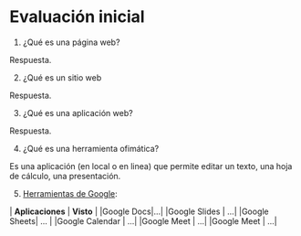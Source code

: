 # Evaluación inicial
1. ¿Qué es una página web?

Respuesta.

2. ¿Qué es un sitio web

Respuesta.

3. ¿Qué es una aplicación web?

Respuesta.

4. ¿Qué es una herramienta ofimática?

Es una aplicación (en local o en linea) que permite editar un texto, una hoja de cálculo, una presentación.

5. [Herramientas de Google](https://www.google.com/intl/es-419/chrome/browser-tools/ "Herramientas de Google"):

| **Aplicaciones** | **Visto** |
|Google Docs|...|
|Google Slides | ...|
|Google Sheets| ... |
|Google Calendar | ...|
|Google Meet | ...|
|Google Meet | ...|

